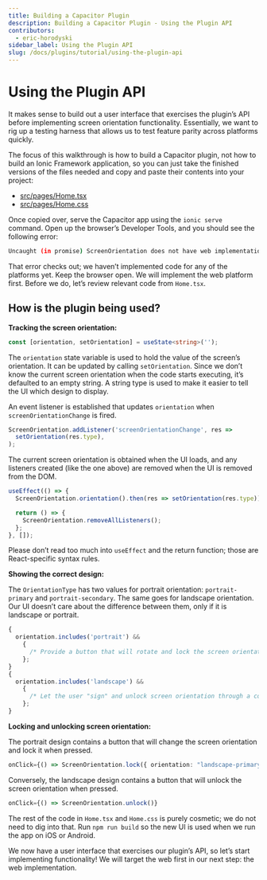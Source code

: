 ```yaml
---
title: Building a Capacitor Plugin
description: Building a Capacitor Plugin - Using the Plugin API
contributors:
  - eric-horodyski
sidebar_label: Using the Plugin API
slug: /docs/plugins/tutorial/using-the-plugin-api
---
```


# Using the Plugin API

It makes sense to build out a user interface that exercises the plugin’s API before implementing screen orientation functionality. Essentially, we want to rig up a testing harness that allows us to test feature parity across platforms quickly.

The focus of this walkthrough is how to build a Capacitor plugin, not how to build an Ionic Framework application, so you can just take the finished versions of the files needed and copy and paste their contents into your project:

- <a href="https://github.com/ionic-enterprise/capacitor-plugin-tutorial/blob/main/src/pages/Home.tsx" target="_blank">src/pages/Home.tsx</a>
- <a href="https://github.com/ionic-enterprise/capacitor-plugin-tutorial/blob/main/src/pages/Home.css" target="_blank">src/pages/Home.css</a>

Once copied over, serve the Capacitor app using the `ionic serve` command. Open up the browser’s Developer Tools, and you should see the following error:

```bash
Uncaught (in promise) ScreenOrientation does not have web implementation.
```

That error checks out; we haven’t implemented code for any of the platforms yet. Keep the browser open. We will implement the web platform first. Before we do, let’s review relevant code from `Home.tsx`.

## How is the plugin being used?

**Tracking the screen orientation:**

```typescript
const [orientation, setOrientation] = useState<string>('');
```

The `orientation` state variable is used to hold the value of the screen’s orientation. It can be updated by calling `setOrientation`. Since we don’t know the current screen orientation when the code starts executing, it’s defaulted to an empty string. A string type is used to make it easier to tell the UI which design to display.

An event listener is established that updates `orientation` when `screenOrientationChange` is fired.

```typescript
ScreenOrientation.addListener('screenOrientationChange', res =>
  setOrientation(res.type),
);
```

The current screen orientation is obtained when the UI loads, and any listeners created (like the one above) are removed when the UI is removed from the DOM.

```typescript
useEffect(() => {
  ScreenOrientation.orientation().then(res => setOrientation(res.type));

  return () => {
    ScreenOrientation.removeAllListeners();
  };
}, []);
```

Please don’t read too much into `useEffect` and the return function; those are React-specific syntax rules.

**Showing the correct design:**

The `OrientationType` has two values for portrait orientation: `portrait-primary` and `portrait-secondary`. The same goes for landscape orientation. Our UI doesn’t care about the difference between them, only if it is landscape or portrait.

```jsx
{
  orientation.includes('portrait') &&
    {
      /* Provide a button that will rotate and lock the screen orientation to landscape mode. */
    };
}
{
  orientation.includes('landscape') &&
    {
      /* Let the user "sign" and unlock screen orientation through a confirmation button. */
    };
}
```

**Locking and unlocking screen orientation:**

The portrait design contains a button that will change the screen orientation and lock it when pressed.

```typescript
onClick={() => ScreenOrientation.lock({ orientation: "landscape-primary" })}
```

Conversely, the landscape design contains a button that will unlock the screen orientation when pressed.

```typescript
onClick={() => ScreenOrientation.unlock()}
```

The rest of the code in `Home.tsx` and `Home.css` is purely cosmetic; we do not need to dig into that. Run `npm run build` so the new UI is used when we run the app on iOS or Android.

We now have a user interface that exercises our plugin’s API, so let’s start implementing functionality! We will target the web first in our next step: the web implementation.
